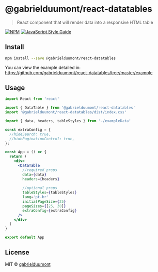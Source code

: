 # @gabrielduumont/react-datatables

> React component that will render data into a responsive HTML table

[![NPM](https://img.shields.io/npm/v/@gabrielduumont/react-datatables.svg)](https://www.npmjs.com/package/@gabrielduumont/react-datatables) [![JavaScript Style Guide](https://img.shields.io/badge/code_style-standard-brightgreen.svg)](https://standardjs.com)

## Install

```bash
npm install --save @gabrielduumont/react-datatables
```

You can view the example detailed in: 
https://github.com/gabrielduumont/react-datatables/tree/master/example

## Usage

```jsx
import React from 'react'

import { DataTable } from '@gabrielduumont/react-datatables'
import '@gabrielduumont/react-datatables/dist/index.css'

import { data, headers, tableStyles } from './exampleData'

const extraConfig = {
  //hideSearch: true,
  //hidePaginationControl: true,
};

const App = () => {
  return (
    <div>
      <DataTable
        //required props
        data={data}
        headers={headers}
        
        //optional props
        tableStyles={tableStyles}
        lang='pt-br'
        initialPageSize={25}
        pageSizes={[25, 30]}
        extraConfig={extraConfig}
      />
    </div>
  )
}

export default App

```

## License

MIT © [gabrielduumont](https://github.com/gabrielduumont)
